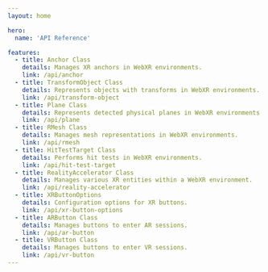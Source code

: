 ```yaml
---
layout: home

hero:
  name: 'API Reference'

features:
  - title: Anchor Class
    details: Manages XR anchors in WebXR environments.
    link: /api/anchor
  - title: TransformObject Class
    details: Represents objects with transforms in WebXR environments.
    link: /api/transform-object
  - title: Plane Class
    details: Represents detected physical planes in WebXR environments.
    link: /api/plane
  - title: RMesh Class
    details: Manages mesh representations in WebXR environments.
    link: /api/rmesh
  - title: HitTestTarget Class
    details: Performs hit tests in WebXR environments.
    link: /api/hit-test-target
  - title: RealityAccelerator Class
    details: Manages various XR entities within a WebXR environment.
    link: /api/reality-accelerator
  - title: XRButtonOptions
    details: Configuration options for XR buttons.
    link: /api/xr-button-options
  - title: ARButton Class
    details: Manages buttons to enter AR sessions.
    link: /api/ar-button
  - title: VRButton Class
    details: Manages buttons to enter VR sessions.
    link: /api/vr-button
---
```

